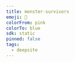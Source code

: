 ```yaml
---
title: monster-survivors
emoji: 🐳
colorFrom: pink
colorTo: blue
sdk: static
pinned: false
tags:
  - deepsite
---
```

